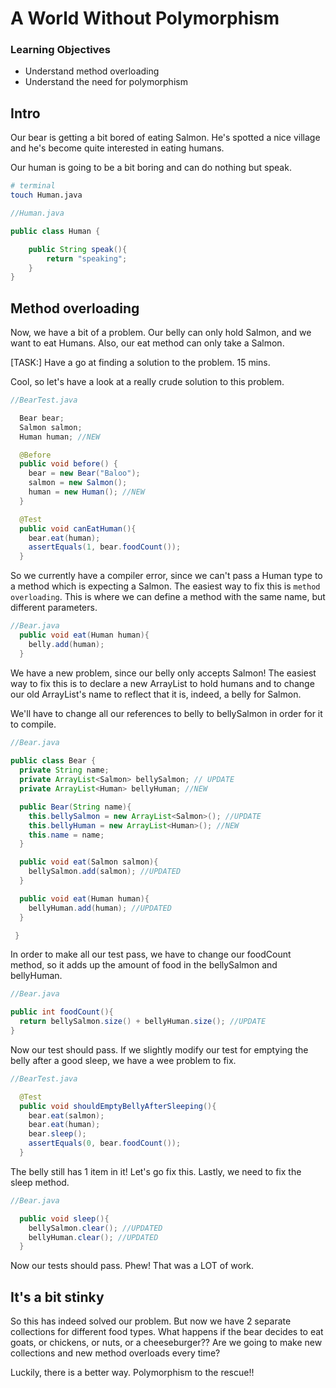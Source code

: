 # A World Without Polymorphism

### Learning Objectives

- Understand method overloading
- Understand the need for polymorphism

## Intro

Our bear is getting a bit bored of eating Salmon. He's spotted a nice village and he's become quite interested in eating humans.

Our human is going to be a bit boring and can do nothing but speak.

```bash
# terminal
touch Human.java
```

```java
//Human.java

public class Human {

	public String speak(){
    	return "speaking";
  	}
}
```

## Method overloading

Now, we have a bit of a problem. Our belly can only hold Salmon, and we want to eat Humans. Also, our eat method can only take a Salmon.

[TASK:] Have a go at finding a solution to the problem. 15 mins.

Cool, so let's have a look at a really crude solution to this problem.

```java
//BearTest.java

  Bear bear;
  Salmon salmon;
  Human human; //NEW

  @Before 
  public void before() {
    bear = new Bear("Baloo");
    salmon = new Salmon();
    human = new Human(); //NEW
  }

  @Test
  public void canEatHuman(){
    bear.eat(human);
    assertEquals(1, bear.foodCount());
  }
```

So we currently have a compiler error, since we can't pass a Human type to a method which is expecting a Salmon. The easiest way to fix this is `method overloading`. This is where we can define a method with the same name, but different parameters.

```java
//Bear.java
  public void eat(Human human){
    belly.add(human);
  }
```
We have a new problem, since our belly only accepts Salmon! The easiest way to fix this is to declare a new ArrayList to hold humans and to change our old ArrayList's name to reflect that it is, indeed, a belly for Salmon.

We'll have to change all our references to belly to bellySalmon in order for it to compile.

```java
//Bear.java
	
public class Bear {
  private String name;
  private ArrayList<Salmon> bellySalmon; // UPDATE
  private ArrayList<Human> bellyHuman; //NEW

  public Bear(String name){
    this.bellySalmon = new ArrayList<Salmon>(); //UPDATE
    this.bellyHuman = new ArrayList<Human>(); //NEW
    this.name = name;
  }

  public void eat(Salmon salmon){
    bellySalmon.add(salmon); //UPDATED
  }

  public void eat(Human human){
    bellyHuman.add(human); //UPDATED
  }  

 }
```

In order to make all our test pass, we have to change our foodCount method, so it adds up the amount of food in the bellySalmon and bellyHuman.

```java
//Bear.java

public int foodCount(){
  return bellySalmon.size() + bellyHuman.size(); //UPDATE
}
```

Now our test should pass. If we slightly modify our test for emptying the belly after a good sleep, we have a wee problem to fix.

```java
//BearTest.java

  @Test
  public void shouldEmptyBellyAfterSleeping(){
    bear.eat(salmon);
    bear.eat(human);
    bear.sleep();
    assertEquals(0, bear.foodCount());
  }
```

The belly still has 1 item in it! Let's go fix this.
Lastly, we need to fix the sleep method.

```java
//Bear.java

  public void sleep(){
    bellySalmon.clear(); //UPDATED
    bellyHuman.clear(); //UPDATED
  }
```

Now our tests should pass. Phew! That was a LOT of work.

## It's a bit stinky

So this has indeed solved our problem. But now we have 2 separate collections for different food types. What happens if the bear decides to eat goats, or chickens, or nuts, or a cheeseburger?? Are we going to make new collections and new method overloads every time?

Luckily, there is a better way. Polymorphism to the rescue!!

